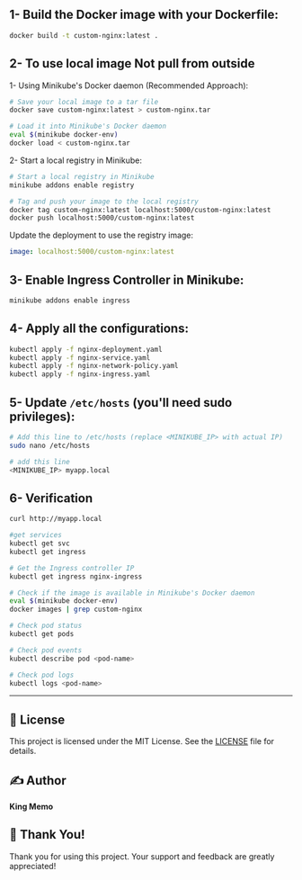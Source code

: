 

## 1- Build the Docker image with your Dockerfile:
```bash
docker build -t custom-nginx:latest .
```

## 2- To use local image Not pull from outside
1- Using Minikube's Docker daemon (Recommended Approach):
```bash
# Save your local image to a tar file
docker save custom-nginx:latest > custom-nginx.tar

# Load it into Minikube's Docker daemon
eval $(minikube docker-env)
docker load < custom-nginx.tar
```

2- Start a local registry in Minikube:
```bash
# Start a local registry in Minikube
minikube addons enable registry

# Tag and push your image to the local registry
docker tag custom-nginx:latest localhost:5000/custom-nginx:latest
docker push localhost:5000/custom-nginx:latest
```
Update the deployment to use the registry image:
```yaml
image: localhost:5000/custom-nginx:latest
```

## 3- Enable Ingress Controller in Minikube:
```bash
minikube addons enable ingress
```

## 4- Apply all the configurations:
```bash
kubectl apply -f nginx-deployment.yaml
kubectl apply -f nginx-service.yaml
kubectl apply -f nginx-network-policy.yaml
kubectl apply -f nginx-ingress.yaml
```

## 5- Update `/etc/hosts` (you'll need sudo privileges):
```bash
# Add this line to /etc/hosts (replace <MINIKUBE_IP> with actual IP)
sudo nano /etc/hosts

# add this line
<MINIKUBE_IP> myapp.local
```

## 6- Verification
```bash
curl http://myapp.local

#get services
kubectl get svc
kubectl get ingress

# Get the Ingress controller IP
kubectl get ingress nginx-ingress

# Check if the image is available in Minikube's Docker daemon
eval $(minikube docker-env)
docker images | grep custom-nginx

# Check pod status
kubectl get pods

# Check pod events
kubectl describe pod <pod-name>

# Check pod logs
kubectl logs <pod-name>
```

---

## 📄 License
This project is licensed under the MIT License. See the [LICENSE](LICENSE) file for details.

## ✍️ Author
**King Memo**

## 🙏 Thank You!
Thank you for using this project. Your support and feedback are greatly appreciated!

